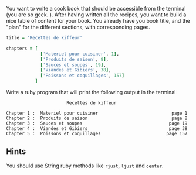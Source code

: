 You want to write a cook book that should be accessible from the terminal (you are so geek..). After having written all the recipes, you want to build a nice table of content for your book. You already have you book title, and the "plan" for the different sections, with corresponding pages. 

```ruby 
title = 'Recettes de kiffeur'

chapters = [
             ['Materiel pour cuisiner', 1],
             ['Produits de saison', 8],
             ['Sauces et soupes', 19],
             ['Viandes et Gibiers', 38],
             ['Poissons et coquillages', 157]
           ]
````

Write a ruby program that will print the following output in the terminal
<pre><code>                       Recettes de kiffeur

Chapter 1 :  Materiel pour cuisiner                            page 1
Chapter 2 :  Produits de saison                                page 8
Chapter 3 :  Sauces et soupes                                 page 19
Chapter 4 :  Viandes et Gibiers                               page 38
Chapter 5 :  Poissons et coquillages                         page 157
</code></pre>
  

## Hints
You should use String ruby methods like `rjust`, `ljust` and `center`.
